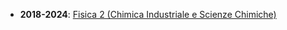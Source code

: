 <!--
.. title: Didattica
.. slug: old-courses
.. date: 2024-09-06 16:00:00 UTC+01:00
.. tags:
.. category: didattica
.. link:
.. description:
.. type: text
-->

* <b>2018-2024</b>: <a href="link://slug/fisica2">Fisica 2 (Chimica Industriale e Scienze Chimiche)</a>
